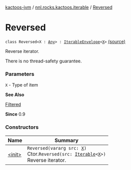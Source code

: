 [kactoos-jvm](../../index.md) / [nnl.rocks.kactoos.iterable](../index.md) / [Reversed](./index.md)

# Reversed

`class Reversed<X : `[`Any`](https://kotlinlang.org/api/latest/jvm/stdlib/kotlin/-any/index.html)`> : `[`IterableEnvelope`](../-iterable-envelope/index.md)`<`[`X`](index.md#X)`>` [(source)](https://github.com/neonailol/kactoos/blob/master/kactoos-jvm/src/main/kotlin/nnl/rocks/kactoos/iterable/Reversed.kt#L19)

Reverse iterator.

There is no thread-safety guarantee.

### Parameters

`X` - Type of item

**See Also**

[Filtered](../-filtered/index.md)

**Since**
0.9

### Constructors

| Name | Summary |
|---|---|
| [&lt;init&gt;](-init-.md) | `Reversed(vararg src: `[`X`](index.md#X)`)`<br>Ctor.`Reversed(src: `[`Iterable`](https://kotlinlang.org/api/latest/jvm/stdlib/kotlin.collections/-iterable/index.html)`<`[`X`](index.md#X)`>)`<br>Reverse iterator. |
